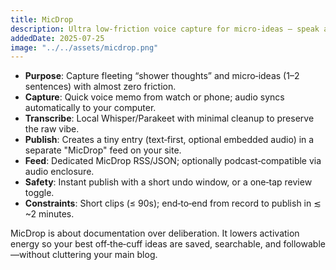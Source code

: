 ```yaml
---
title: MicDrop
description: Ultra low‑friction voice capture for micro‑ideas — speak a sentence or two and it’s instantly documented in a dedicated feed, optionally with the raw audio.
addedDate: 2025-07-25
image: "../../assets/micdrop.png"
---
```


- **Purpose**: Capture fleeting “shower thoughts” and micro‑ideas (1–2 sentences) with almost zero friction.
- **Capture**: Quick voice memo from watch or phone; audio syncs automatically to your computer.
- **Transcribe**: Local Whisper/Parakeet with minimal cleanup to preserve the raw vibe.
- **Publish**: Creates a tiny entry (text‑first, optional embedded audio) in a separate "MicDrop" feed on your site.
- **Feed**: Dedicated MicDrop RSS/JSON; optionally podcast‑compatible via audio enclosure.
- **Safety**: Instant publish with a short undo window, or a one‑tap review toggle.
- **Constraints**: Short clips (≤ 90s); end‑to‑end from record to publish in ≲ ~2 minutes.

MicDrop is about documentation over deliberation. It lowers activation energy so your best off‑the‑cuff ideas are saved, searchable, and followable—without cluttering your main blog.
